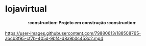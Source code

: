 # lojavirtual

<h4 align="center"> 
    :construction:  Projeto em construção  :construction:
</h4>







https://user-images.githubusercontent.com/79880613/188508765-abcb3f95-cf7b-405d-9bf4-d8a9b0c453c2.mp4


